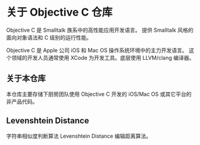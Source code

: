 关于 Objective C 仓库
=========================

Objective C 是 Smalltalk 族系中的高性能应用开发语言。
提供 Smalltalk 风格的面向对象语法和 C 级别的运行性能。

Objective C 是 Apple 公司 iOS 和 Mac OS 操作系统环境中的主力开发语言。
这个领域的开发人员通常使用 XCode 为开发工具。底层使用 LLVM/clang 编译器。

关于本仓库
-----------------

本仓库主要存储下厨房团队使用 Objective C 开发的 iOS/Mac OS
或其它平台的非产品代码。

Levenshtein Distance
---------------------------
字符串相似度判断算法 Levenshtein Distance 编辑距离算法。